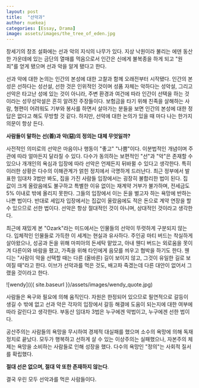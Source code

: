 ```yaml
---
layout: post
title:  "선악과"
author: nuekeaj
categories: [Essay, Drama]
image: assets/images/the_tree_of_eden.jpg
---
```

창세기의 창조 설화에는 선과 악의 지식의 나무가 있다. 지상 낙원이라 불리는 에덴 동산 한 가운데에 있는  금단의 열매를 먹음으로서 인간은 신에게 불복종을 하게 되고 "원죄"를 얻게 됐으며 선과 악을 알게 됐다고 한다. 

선과 악에 대한 논의는 인간의 본성에 대한 고찰과 함께 오래전부터 시작됐다. 인간의 본성은 선하다는 성선설, 선한 것은 인위적인 것이며 성품 자체는 악하다는 성악설, 그리고 선악은 타고난 성에 있는 것이 아니라, 주변 환경과 여건에 따라 인간이 선택을 하는 것이라는 성무성악설은 흔히 알려진 주장들이다. 보험금을 타기 위해 친족을 살해하는 사람, 형편이 어려워도 기부와 봉사를 하면서 살아가는 분들을 보면 인간의 본성에 대한 정답은 없다고 해도 무방할 것 같다. 하지만, 선악에 대한 논의가 있을 때 마다 나는 한가지 의문이 항상 든다.

**사람들이 말하는 선(善)과 악(惡)의 정의는 대체 무엇일까?** 

사전적인 의미로의 선악은 마음이나 행동이 "좋고" "나쁨"이다. 이분법적인 개념이며 주관에 따라 얼마든지 달라질 수 있다. 다수가 동의하는 보편적인 "선"과 "악"은 존재할 수 있으나 개개인의 욕심과 입장에 따라 선악은 언제든지 뒤바뀔 수 있다고 생각한다. 특히 이러한 상황은 다수의 이해관계가 얽힌 정치에서 극명하게 드러난다. 최근 정부에서 발표한 임대차 3법만 봐도, 집을 가진 사람들 입장에서는 굉장히 불합리한 법이 된다. 집 값이 크게 올랐음에도 불구하고 특별한 이유 없이는 재계약 거부가 불가하며, 전세금도 5% 이내로 밖에 올리지 못한다. 그들의 입장에서 이는 돈을 벌고자 하는 욕망에 반하는 나쁜 법이다. 반대로 세입자 입장에서는 집값이 올랐음에도 적은 돈으로 계약 연장을 할 수 있으므로 선한 법이다. 선악은 항상 절대적인 것이 아니며, 상대적인 것이라고 생각한다. 

최근에 재밌게 본 "Ozark"라는 미드에서는 인물들의 선악이 뚜렷하게 구분되지 않는다. 입체적인 인물들로 가득한 이 세계는 현실과 유사하다. 주인공 마티 버드는 착실하게 살아왔으나, 성공과 돈을 위해 마피아의 돈세탁 맡았고, 아내 웬디 버드는 외로움을 못이겨 다른이와 바람을 폈고, 가족을 위해 타인에게 음모를 씌우고 협박을 하기도 한다. 웬디는 "사람이 악을 선택할 때는 다른 (올바른) 길이 보이지 않고, 그것이 유일한 길로 보여질 때"라고 한다. 이브가 선악과를 먹은 것도, 배고파 죽겠는데 다른 대안이 없어서 그랬을 것이라고 한다.

![wendy]({{ site.baseurl }}/assets/images/wendy_quote.jpg)

사람들은 욕구와 필요에 의해 움직인다. 자원은 한정되어 있으므로 필연적으로 갈등이 생길 수 밖에 없고 선과 악은 각자의 입장에서 갈등 해결에 도움이 되는지에 대한 여부에 따라 갈린다고 생각한다. 부동산 임대차 3법은 누구에겐 악법이고, 누구에겐 선한 법이다. 

공산주의는 사람들의 욕망을 무시하여 경제적 대실패를 했으며 소수의 욕망에 의해 독재정치로 끝났다. 모두가 행복하고 선하게 살 수 있는 이상주의는 실패했으나, 자본주의 체제는 욕망을 소비하는 사람들로 인해 성장을 했다. 다수의 욕망인 "정의"는 사회적 질서를 확립했다.

**절대 선은 없으며, 절대 악 또한 존재하지 않는다**.

결국 우린 모두 선악과를 먹은 사람들이다. 